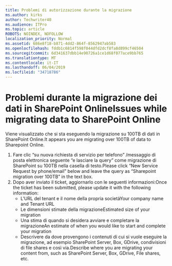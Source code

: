 ```yaml
---
title: Problemi di autorizzazione durante la migrazione
ms.author: kirks
author: Techwriter40
ms.audience: ITPro
ms.topic: article
ROBOTS: NOINDEX, NOFOLLOW
localization_priority: Normal
ms.assetid: 686e8f18-b871-4dd2-864f-8562947ab583
ms.openlocfilehash: fddb1c6814f598f044dfd2dcf8fa8d899cf46504
ms.sourcegitcommit: 6d341637dbb14e90726a1ce1d68f077ace9bb765
ms.translationtype: MT
ms.contentlocale: it-IT
ms.lasthandoff: 06/04/2019
ms.locfileid: "34718786"
---
```

# <a name="issues-while-migrating-data-to-sharepoint-online"></a><span data-ttu-id="424e5-102">Problemi durante la migrazione dei dati in SharePoint Online</span><span class="sxs-lookup"><span data-stu-id="424e5-102">Issues while migrating data to SharePoint Online</span></span>

<p><span data-ttu-id="424e5-103">Viene visualizzato che si sta eseguendo la migrazione su 100TB di dati in SharePoint Online.</span><span class="sxs-lookup"><span data-stu-id="424e5-103">It appears you are migrating over 100TB of data to Sharepoint Online.</span></span></p> <ol> <li><span data-ttu-id="424e5-104">Fare clic &ldquo;su nuova richiesta di servizio per telefono&rdquo; /messaggio di posta elettronica seguente &ldquo;e lasciare la query&rdquo; come migrazione di SharePoint su 100TB nella casella di testo.</span><span class="sxs-lookup"><span data-stu-id="424e5-104">Please click &ldquo;New Service Request by phone/email&rdquo; below and leave the query as &ldquo;Sharepoint migration over 100TB&rdquo; in the text box.</span></span></li> <li><span data-ttu-id="424e5-105">Dopo aver inviato il ticket, aggiornarlo con le seguenti informazioni:</span><span class="sxs-lookup"><span data-stu-id="424e5-105">Once the ticket has been submitted, please update it with the following information:</span></span> <ul> <li><span data-ttu-id="424e5-106">L'URL del tenant e il nome della propria società</span><span class="sxs-lookup"><span data-stu-id="424e5-106">Your company name and Tenant URL</span></span></li> <li><span data-ttu-id="424e5-107">Le dimensioni stimate della migrazione</span><span class="sxs-lookup"><span data-stu-id="424e5-107">Estimated size of your migration</span></span></li> <li><span data-ttu-id="424e5-108">Una stima di quando si desidera avviare e completare la migrazione</span><span class="sxs-lookup"><span data-stu-id="424e5-108">An estimate of when you would like to start and complete your migration</span></span></li> <li><span data-ttu-id="424e5-109">Descrivere da dove provengono i contenuti di cui si vuole eseguire la migrazione, ad esempio SharePoint Server, Box, GDrive, condivisioni di file shares e così via.</span><span class="sxs-lookup"><span data-stu-id="424e5-109">Describe where you are migrating your content from, such as SharePoint Server, Box, GDrive, File shares, etc.</span></span></li> </ul> </li> </ol>


  

